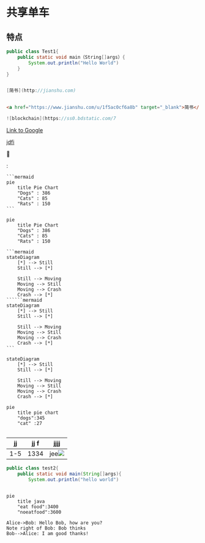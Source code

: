 # 共享单车

## 特点

```java
public class Test1{
    public static void main（String[]args）{
        System.out.println("Hello World")
    }
}
```



```python

```



```csharp
[简书](http://jianshu.com)
     
```

```html
<a href="https://www.jianshu.com/u/1f5ac0cf6a8b" target="_blank">简书</a>
```

```cpp
![blockchain](https://ss0.bdstatic.com/7  
```



<a href="http://www.google.com" target="__blank">Link to Google</a>

[jdfi](http://www.bilibili.com)

:crystal_ball:

:

~~~gfm
```mermaid
pie
    title Pie Chart
    "Dogs" : 386
    "Cats" : 85
    "Rats" : 150 
```
~~~



```mermaid
pie
    title Pie Chart
    "Dogs" : 386
    "Cats" : 85
    "Rats" : 150 
```

~~~gfm
```mermaid
stateDiagram
    [*] --> Still
    Still --> [*]

    Still --> Moving
    Moving --> Still
    Moving --> Crash
    Crash --> [*]
``````mermaid
stateDiagram
    [*] --> Still
    Still --> [*]

    Still --> Moving
    Moving --> Still
    Moving --> Crash
    Crash --> [*]
```
~~~

```mermaid
stateDiagram
    [*] --> Still
    Still --> [*]

    Still --> Moving
    Moving --> Still
    Moving --> Crash
    Crash --> [*]
```
```mermaid
pie 
	title pie chart
	"dogs":345
	"cat" :27
	
```
| jj    |jj f     |jjjj|
|:------:|:-------:|:-----------:|
|1-5    |1334      |jee![](C:\Users\DELL\Pictures\{2A8198FB-7339-40E0-AA47-C605AFC4349B}_20200303094748.jpg)|
```java
public class test2{
	public static void main(String[]args){
		System.out.println("hello world")
		
```
```mermaid
pie
	title java 
	"eat food":3400
	"noeatfood":3600
```
```sequence
Alice->Bob: Hello Bob, how are you?
Note right of Bob: Bob thinks
Bob-->Alice: I am good thanks!
```
